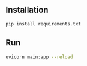 
## Installation

```bash
pip install requirements.txt
```

## Run
```bash
uvicorn main:app --reload
```

